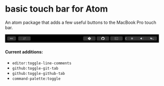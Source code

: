 # basic touch bar for Atom

An atom package that adds a few useful buttons to the MacBook Pro touch bar.

![A screenshot of basic touch bar for atom](./docs/screenshot.png)

#### Current additions:
- `editor:toggle-line-comments`
- `github:toggle-git-tab`
- `github:toggle-github-tab`
- `command-palette:toggle`
